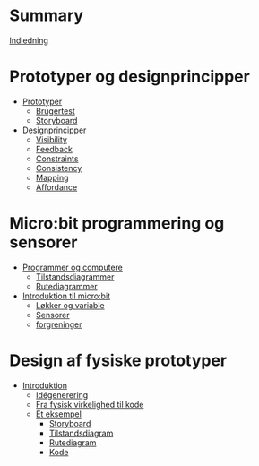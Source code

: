 # Summary

[Indledning](./indledning.md)

# Prototyper og designprincipper

- [Prototyper](./prototyper.md)
    - [Brugertest](./brugertest.md)
    - [Storyboard]()
- [Designprincipper](./designprincipper.md)
    - [Visibility](./visibility.md)
    - [Feedback](./feedback.md)
    - [Constraints](./constraints.md)
    - [Consistency](./consistency.md)
    - [Mapping](./mapping.md)
    - [Affordance](./affordance.md)    

# Micro:bit programmering og sensorer
- [Programmer og computere]()
    - [Tilstandsdiagrammer]()
    - [Rutediagrammer]() 
- [Introduktion til micro:bit]()
    - [Løkker og variable]()
    - [Sensorer]()
    - [forgreninger]()

# Design af fysiske prototyper
- [Introduktion]()
    - [Idégenerering]()
    - [Fra fysisk virkelighed til kode]()
    - [Et eksempel]()
        - [Storyboard]()
        - [Tilstandsdiagram]()
        - [Rutediagram]()
        - [Kode]()